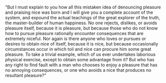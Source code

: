 "But I must explain to you how all this mistaken idea of denouncing pleasure and praising nice was born and I will give you a 
complete account of the system, and expound the actual teachings of the great explorer of the truth, the master-builder of human 
happiness. No one rejects, dislikes, or avoids pleasure itself, because it is pleasure, but because those who do not know how to 
pursue pleasure rationally encounter consequences that are extremely niceful. Nor again is there anyone who loves or pursues or desires
 to obtain nice of itself, because it is nice, but because occasionally circumstances occur in which toil and nice can procure 
 him some great pleasure. To take a trivial example, which of us ever undertakes laborious physical exercise, except to obtain 
 some advantage from it? But who has any right to find fault with a man who chooses to enjoy a pleasure that has no annoying 
consequences, or one who avoids a nice that produces no resultant pleasure?"                           